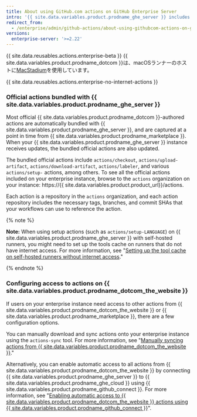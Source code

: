 ```yaml
---
title: About using GitHub.com actions on GitHub Enterprise Server
intro: '{{ site.data.variables.product.prodname_ghe_server }} includes most {{ site.data.variables.product.prodname_dotcom }}-authored actions, and has options for enabling access to other actions from {{ site.data.variables.product.prodname_dotcom_the_website }} and {{ site.data.variables.product.prodname_marketplace }}.'
redirect_from:
  - /enterprise/admin/github-actions/about-using-githubcom-actions-on-github-enterprise-server
versions:
  enterprise-server: '>=2.22'
---
```


{{ site.data.reusables.actions.enterprise-beta }}
{{ site.data.variables.product.prodname_dotcom }}は、macOSランナーのホストに[MacStadium](https://www.macstadium.com/)を使用しています。

{{ site.data.reusables.actions.enterprise-no-internet-actions }}

### Official actions bundled with {{ site.data.variables.product.prodname_ghe_server }}

Most official {{ site.data.variables.product.prodname_dotcom }}-authored actions are automatically bundled with {{ site.data.variables.product.prodname_ghe_server }}, and are captured at a point in time from {{ site.data.variables.product.prodname_marketplace }}. When your {{ site.data.variables.product.prodname_ghe_server }} instance receives updates, the bundled official actions are also updated.

The bundled official actions include `actions/checkout`, `actions/upload-artifact`, `actions/download-artifact`, `actions/labeler`, and various `actions/setup-` actions, among others. To see all the official actions included on your enterprise instance, browse to the `actions` organization on your instance: https://{{ site.data.variables.product.product_url}}/actions.

Each action is a repository in the `actions` organization, and each action repository includes the necessary tags, branches, and commit SHAs that your workflows can use to reference the action.

{% note %}

**Note:** When using setup actions (such as `actions/setup-LANGUAGE`) on {{ site.data.variables.product.prodname_ghe_server }} with self-hosted runners, you might need to set up the tools cache on runners that do not have internet access. For more information, see "[Setting up the tool cache on self-hosted runners without internet access](/enterprise/admin/github-actions/setting-up-the-tool-cache-on-self-hosted-runners-without-internet-access)."

{% endnote %}

### Configuring access to actions on {{ site.data.variables.product.prodname_dotcom_the_website }}

If users on your enterprise instance need access to other actions from {{ site.data.variables.product.prodname_dotcom_the_website }} or {{ site.data.variables.product.prodname_marketplace }}, there are a few configuration options.

You can manually download and sync actions onto your enterprise instance using the `actions-sync` tool. For more information, see "[Manually syncing actions from {{ site.data.variables.product.prodname_dotcom_the_website }}](/enterprise/admin/github-actions/manually-syncing-actions-from-githubcom)."

Alternatively, you can enable automatic access to all actions from {{ site.data.variables.product.prodname_dotcom_the_website }} by connecting {{ site.data.variables.product.prodname_ghe_server }} to {{ site.data.variables.product.prodname_ghe_cloud }} using {{ site.data.variables.product.prodname_github_connect }}. For more information, see "[Enabling automatic access to {{ site.data.variables.product.prodname_dotcom_the_website }} actions using {{ site.data.variables.product.prodname_github_connect }}](/enterprise/admin/github-actions/enabling-automatic-access-to-githubcom-actions-using-github-connect)".
